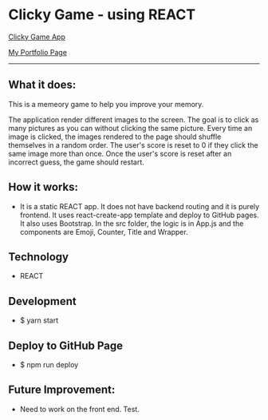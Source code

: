 # Clicky Game - using REACT

[Clicky Game App](
https://raywon123.github.io/picturepicker/ )

[My Portfolio Page](
https://raywon123.github.io/portfolio.html )

------------------------------------------------------------------
## What it does:
This is a memeory game to help you improve your memory. 

The application render different images to the screen. The goal is to click as many pictures as you can without clicking the same picture. Every time an image is clicked, the images rendered to the page should shuffle themselves in a random order. The user's score is reset to 0 if they click the same image more than once. Once the user's score is reset after an incorrect guess, the game should restart.

## How it works:
* It is a static REACT app. It does not have backend routing and it is purely frontend. It uses react-create-app template and deploy to GitHub pages. It also uses Bootstrap. In the src folder, the logic is in App.js and the components are Emoji, Counter, Title and Wrapper.

## Technology
* REACT

## Development
* $ yarn start

## Deploy to GitHub Page
* $ npm run deploy


## Future Improvement:

* Need to work on the front end. Test.
